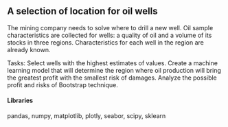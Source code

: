 ## A selection of location for oil wells

The mining company needs to solve where to drill a new well.
Oil sample characteristics are collected for wells: a quality of oil and a volume of its stocks in three regions. Characteristics for each well in the region are already known.

Tasks:
Select wells with the highest estimates of values.
Create a machine learning model that will determine the region where oil production will bring the greatest profit with the smallest risk of damages.
Analyze the possible profit and risks of Bootstrap technique.

#### Libraries

pandas, numpy, matplotlib, plotly, seabor, scipy, sklearn
